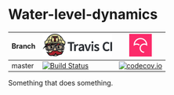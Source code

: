 # Water-level-dynamics

Branch|[![Travis CI logo](TravisCI.png)](https://travis-ci.org)|[![Codecov logo](Codecov.png)](https://www.codecov.io)
---|---|---
master|[![Build Status](https://travis-ci.org/thijsjanzen/Water-level-dynamics?branch=master)](https://travis-ci.org/thijsjanzen/Water-level-dynamics)|[![codecov.io](https://codecov.io/github/thijsjanzen/Water-level-dynamics/coverage.svg?branch=master)](https://codecov.io/github/thijsjanzen/Water-level-dynamics?branch=master)

Something that does something.